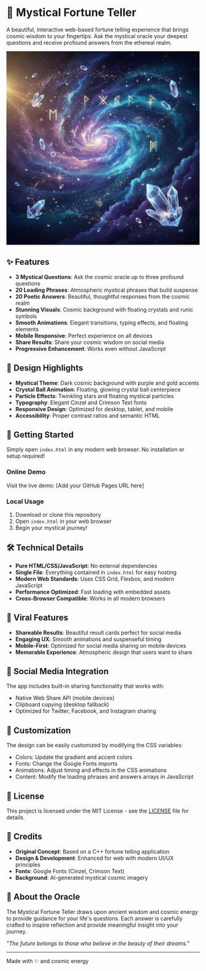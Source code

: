 # 🔮 Mystical Fortune Teller

A beautiful, interactive web-based fortune telling experience that brings cosmic wisdom to your fingertips. Ask the mystical oracle your deepest questions and receive profound answers from the ethereal realm.

![Mystical Fortune Teller Screenshot](mystical-background.jpg)

## ✨ Features

- **3 Mystical Questions**: Ask the cosmic oracle up to three profound questions
- **20 Loading Phrases**: Atmospheric mystical phrases that build suspense
- **20 Poetic Answers**: Beautiful, thoughtful responses from the cosmic realm
- **Stunning Visuals**: Cosmic background with floating crystals and runic symbols
- **Smooth Animations**: Elegant transitions, typing effects, and floating elements
- **Mobile Responsive**: Perfect experience on all devices
- **Share Results**: Share your cosmic wisdom on social media
- **Progressive Enhancement**: Works even without JavaScript

## 🎨 Design Highlights

- **Mystical Theme**: Dark cosmic background with purple and gold accents
- **Crystal Ball Animation**: Floating, glowing crystal ball centerpiece
- **Particle Effects**: Twinkling stars and floating mystical particles
- **Typography**: Elegant Cinzel and Crimson Text fonts
- **Responsive Design**: Optimized for desktop, tablet, and mobile
- **Accessibility**: Proper contrast ratios and semantic HTML

## 🚀 Getting Started

Simply open `index.html` in any modern web browser. No installation or setup required!

### Online Demo
Visit the live demo: [Add your GitHub Pages URL here]

### Local Usage
1. Download or clone this repository
2. Open `index.html` in your web browser
3. Begin your mystical journey!

## 🛠️ Technical Details

- **Pure HTML/CSS/JavaScript**: No external dependencies
- **Single File**: Everything contained in `index.html` for easy hosting
- **Modern Web Standards**: Uses CSS Grid, Flexbox, and modern JavaScript
- **Performance Optimized**: Fast loading with embedded assets
- **Cross-Browser Compatible**: Works in all modern browsers

## 🎯 Viral Features

- **Shareable Results**: Beautiful result cards perfect for social media
- **Engaging UX**: Smooth animations and suspenseful timing
- **Mobile-First**: Optimized for social media sharing on mobile devices
- **Memorable Experience**: Atmospheric design that users want to share

## 📱 Social Media Integration

The app includes built-in sharing functionality that works with:
- Native Web Share API (mobile devices)
- Clipboard copying (desktop fallback)
- Optimized for Twitter, Facebook, and Instagram sharing

## 🎨 Customization

The design can be easily customized by modifying the CSS variables:
- Colors: Update the gradient and accent colors
- Fonts: Change the Google Fonts imports
- Animations: Adjust timing and effects in the CSS animations
- Content: Modify the loading phrases and answers arrays in JavaScript

## 📄 License

This project is licensed under the MIT License - see the [LICENSE](LICENSE) file for details.

## 🌟 Credits

- **Original Concept**: Based on a C++ fortune telling application
- **Design & Development**: Enhanced for web with modern UI/UX principles
- **Fonts**: Google Fonts (Cinzel, Crimson Text)
- **Background**: AI-generated mystical cosmic imagery

## 🔮 About the Oracle

The Mystical Fortune Teller draws upon ancient wisdom and cosmic energy to provide guidance for your life's questions. Each answer is carefully crafted to inspire reflection and provide meaningful insight into your journey.

*"The future belongs to those who believe in the beauty of their dreams."*

---

Made with ✨ and cosmic energy

